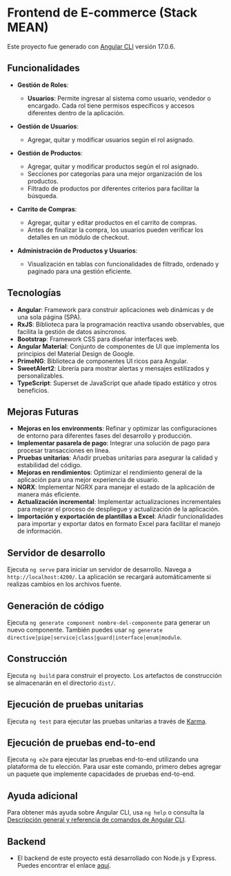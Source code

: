 # Frontend de E-commerce (Stack MEAN)
Este proyecto fue generado con [Angular CLI](https://github.com/angular/angular-cli) versión 17.0.6.

## Funcionalidades

- **Gestión de Roles**:
  - **Usuarios**: Permite ingresar al sistema como usuario, vendedor o encargado. Cada rol tiene permisos específicos y accesos diferentes dentro de la aplicación.
  
- **Gestión de Usuarios**:
  - Agregar, quitar y modificar usuarios según el rol asignado.

- **Gestión de Productos**:
  - Agregar, quitar y modificar productos según el rol asignado.
  - Secciones por categorías para una mejor organización de los productos.
  - Filtrado de productos por diferentes criterios para facilitar la búsqueda.

- **Carrito de Compras**:
  - Agregar, quitar y editar productos en el carrito de compras.
  - Antes de finalizar la compra, los usuarios pueden verificar los detalles en un módulo de checkout.

- **Administración de Productos y Usuarios**:
  - Visualización en tablas con funcionalidades de filtrado, ordenado y paginado para una gestión eficiente.

## Tecnologías
- **Angular**: Framework para construir aplicaciones web dinámicas y de una sola página (SPA).
- **RxJS**: Biblioteca para la programación reactiva usando observables, que facilita la gestión de datos asíncronos.
- **Bootstrap**: Framework CSS para diseñar interfaces web.
- **Angular Material**: Conjunto de componentes de UI que implementa los principios del Material Design de Google.
- **PrimeNG**: Biblioteca de componentes UI ricos para Angular.
- **SweetAlert2**: Librería para mostrar alertas y mensajes estilizados y personalizables.
- **TypeScript**: Superset de JavaScript que añade tipado estático y otros beneficios.

## Mejoras Futuras
- **Mejoras en los environments**: Refinar y optimizar las configuraciones de entorno para diferentes fases del desarrollo y producción.
- **Implementar pasarela de pago**: Integrar una solución de pago para procesar transacciones en línea.
- **Pruebas unitarias**: Añadir pruebas unitarias para asegurar la calidad y estabilidad del código.
- **Mejoras en rendimientos**: Optimizar el rendimiento general de la aplicación para una mejor experiencia de usuario.
- **NGRX**: Implementar NGRX para manejar el estado de la aplicación de manera más eficiente.
- **Actualización incremental**: Implementar actualizaciones incrementales para mejorar el proceso de despliegue y actualización de la aplicación.
- **Importación y exportación de plantillas a Excel**: Añadir funcionalidades para importar y exportar datos en formato Excel para facilitar el manejo de información.

## Servidor de desarrollo

Ejecuta `ng serve` para iniciar un servidor de desarrollo. Navega a `http://localhost:4200/`. La aplicación se recargará automáticamente si realizas cambios en los archivos fuente.

## Generación de código

Ejecuta `ng generate component nombre-del-componente` para generar un nuevo componente. También puedes usar `ng generate directive|pipe|service|class|guard|interface|enum|module`.

## Construcción

Ejecuta `ng build` para construir el proyecto. Los artefactos de construcción se almacenarán en el directorio `dist/`.

## Ejecución de pruebas unitarias

Ejecuta `ng test` para ejecutar las pruebas unitarias a través de [Karma](https://karma-runner.github.io).

## Ejecución de pruebas end-to-end

Ejecuta `ng e2e` para ejecutar las pruebas end-to-end utilizando una plataforma de tu elección. Para usar este comando, primero debes agregar un paquete que implemente capacidades de pruebas end-to-end.

## Ayuda adicional

Para obtener más ayuda sobre Angular CLI, usa `ng help` o consulta la [Descripción general y referencia de comandos de Angular CLI](https://angular.io/cli).

## Backend
- El backend de este proyecto está desarrollado con Node.js y Express. Puedes encontrar el enlace [aquí](https://github.com/FernandezFederico/ecommerce-backend_express).

